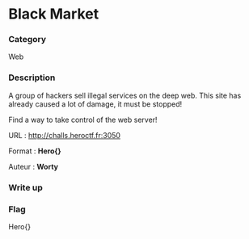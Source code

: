 # Black Market

### Category

Web

### Description

A group of hackers sell illegal services on the deep web. This site has already caused a lot of damage, it must be stopped!

Find a way to take control of the web server!

URL : http://challs.heroctf.fr:3050

Format : **Hero{}**

Auteur : **Worty**

### Write up

### Flag

Hero{}